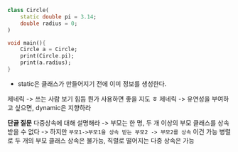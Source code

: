 

```dart
class Circle(
	static double pi = 3.14;
	double radius = 0;
)

void main(){
	Circle a = Circle;
	print(Circle.pi);
	print(a.radius);
}
```


- static은 클래스가 만들어지기 전에 이미 정보를 생성한다.


제네릭 -> 쓰는 사람 보기 힘듬 뭔가 사용하면 좋을 지도 ㅎ
제네릭 -> 유연성을 부여하고 싶으면, dynamic은 지향하라


**단골 질문**
다중상속에 대해 설명해라
-> 부모는 한 명, 두 개 이상의 부모 클래스를 상속 받을 수 없다
-> 하지만  `부모1->부모1을 상속 받는 부모2 -> 부모2를 상속`  이건 가능 병렬로  두 개의 부모 클래스 상속은 불가능, 직렬로 떨어지는 다중 상속은 가능



